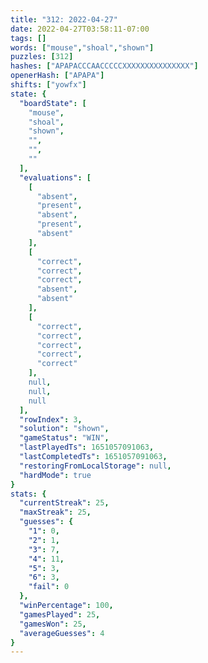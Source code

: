 ```yaml
---
title: "312: 2022-04-27"
date: 2022-04-27T03:58:11-07:00
tags: []
words: ["mouse","shoal","shown"]
puzzles: [312]
hashes: ["APAPACCCAACCCCCXXXXXXXXXXXXXXX"]
openerHash: ["APAPA"]
shifts: ["yowfx"]
state: {
  "boardState": [
    "mouse",
    "shoal",
    "shown",
    "",
    "",
    ""
  ],
  "evaluations": [
    [
      "absent",
      "present",
      "absent",
      "present",
      "absent"
    ],
    [
      "correct",
      "correct",
      "correct",
      "absent",
      "absent"
    ],
    [
      "correct",
      "correct",
      "correct",
      "correct",
      "correct"
    ],
    null,
    null,
    null
  ],
  "rowIndex": 3,
  "solution": "shown",
  "gameStatus": "WIN",
  "lastPlayedTs": 1651057091063,
  "lastCompletedTs": 1651057091063,
  "restoringFromLocalStorage": null,
  "hardMode": true
}
stats: {
  "currentStreak": 25,
  "maxStreak": 25,
  "guesses": {
    "1": 0,
    "2": 1,
    "3": 7,
    "4": 11,
    "5": 3,
    "6": 3,
    "fail": 0
  },
  "winPercentage": 100,
  "gamesPlayed": 25,
  "gamesWon": 25,
  "averageGuesses": 4
}
---
```


<!-- more -->
